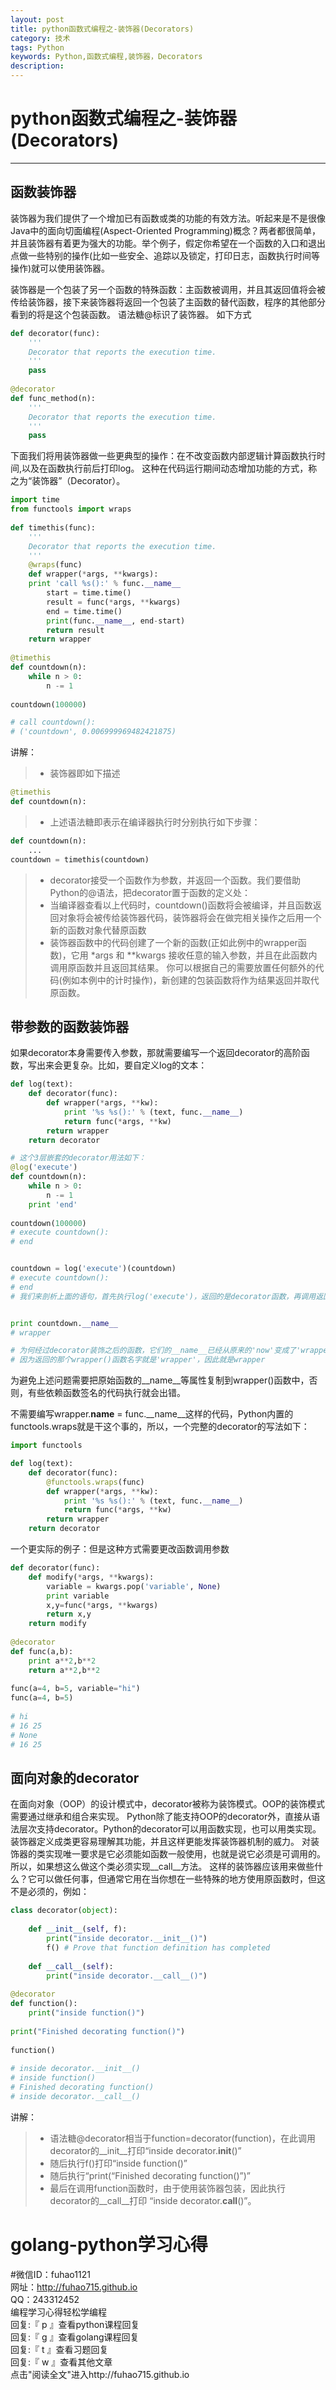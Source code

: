 ```yaml
---
layout: post
title: python函数式编程之-装饰器(Decorators)
category: 技术
tags: Python
keywords: Python,函数式编程,装饰器，Decorators
description: 
---
```


# python函数式编程之-装饰器(Decorators)

----------

## 函数装饰器
装饰器为我们提供了一个增加已有函数或类的功能的有效方法。听起来是不是很像Java中的面向切面编程(Aspect-Oriented Programming)概念？两者都很简单，并且装饰器有着更为强大的功能。举个例子，假定你希望在一个函数的入口和退出点做一些特别的操作(比如一些安全、追踪以及锁定，打印日志，函数执行时间等操作)就可以使用装饰器。

装饰器是一个包装了另一个函数的特殊函数：主函数被调用，并且其返回值将会被传给装饰器，接下来装饰器将返回一个包装了主函数的替代函数，程序的其他部分看到的将是这个包装函数。
语法糖@标识了装饰器。 如下方式

```python
def decorator(func):
    '''
    Decorator that reports the execution time.
    '''
    pass
 
@decorator
def func_method(n):
    '''
    Decorator that reports the execution time.
    '''
    pass

```

下面我们将用装饰器做一些更典型的操作：在不改变函数内部逻辑计算函数执行时间,以及在函数执行前后打印log。
这种在代码运行期间动态增加功能的方式，称之为“装饰器”（Decorator）。

```python
import time
from functools import wraps
 
def timethis(func):
    '''
    Decorator that reports the execution time.
    '''
    @wraps(func)
    def wrapper(*args, **kwargs):
	print 'call %s():' % func.__name__
        start = time.time()
        result = func(*args, **kwargs)
        end = time.time()
        print(func.__name__, end-start)
        return result
    return wrapper
 
@timethis
def countdown(n):
    while n > 0:
        n -= 1
 
countdown(100000)

# call countdown():
# ('countdown', 0.006999969482421875)
```

讲解：
> * 装饰器即如下描述

```python
@timethis
def countdown(n):
```

> * 上述语法糖即表示在编译器执行时分别执行如下步骤：

```python
def countdown(n):
    ...
countdown = timethis(countdown)
```

> * decorator接受一个函数作为参数，并返回一个函数。我们要借助Python的@语法，把decorator置于函数的定义处：
> * 当编译器查看以上代码时，countdown()函数将会被编译，并且函数返回对象将会被传给装饰器代码，装饰器将会在做完相关操作之后用一个新的函数对象代替原函数
> * 装饰器函数中的代码创建了一个新的函数(正如此例中的wrapper函数)，它用 *args 和 **kwargs 接收任意的输入参数，并且在此函数内调用原函数并且返回其结果。
你可以根据自己的需要放置任何额外的代码(例如本例中的计时操作)，新创建的包装函数将作为结果返回并取代原函数。



## 带参数的函数装饰器

如果decorator本身需要传入参数，那就需要编写一个返回decorator的高阶函数，写出来会更复杂。比如，要自定义log的文本：

```python
def log(text):
    def decorator(func):
        def wrapper(*args, **kw):
            print '%s %s():' % (text, func.__name__)
            return func(*args, **kw)
        return wrapper
    return decorator

# 这个3层嵌套的decorator用法如下：
@log('execute')
def countdown(n):
    while n > 0:
        n -= 1
    print 'end'
 
countdown(100000)
# execute countdown():
# end


countdown = log('execute')(countdown)
# execute countdown():
# end
# 我们来剖析上面的语句，首先执行log('execute')，返回的是decorator函数，再调用返回的函数，参数是countdown函数，返回值最终是wrapper函数。


print countdown.__name__
# wrapper

# 为何经过decorator装饰之后的函数，它们的__name__已经从原来的'now'变成了'wrapper'：
# 因为返回的那个wrapper()函数名字就是'wrapper'，因此就是wrapper

```

为避免上述问题需要把原始函数的__name__等属性复制到wrapper()函数中，否则，有些依赖函数签名的代码执行就会出错。

不需要编写wrapper.__name__ = func.__name__这样的代码，Python内置的functools.wraps就是干这个事的，所以，一个完整的decorator的写法如下：

```python
import functools

def log(text):
    def decorator(func):
        @functools.wraps(func)
        def wrapper(*args, **kw):
            print '%s %s():' % (text, func.__name__)
            return func(*args, **kw)
        return wrapper
    return decorator

```


一个更实际的例子：但是这种方式需要更改函数调用参数

```python
def decorator(func):
    def modify(*args, **kwargs):
        variable = kwargs.pop('variable', None)
        print variable
        x,y=func(*args, **kwargs)
        return x,y
    return modify
 
@decorator
def func(a,b):
    print a**2,b**2
    return a**2,b**2
 
func(a=4, b=5, variable="hi")
func(a=4, b=5)
 
# hi
# 16 25
# None
# 16 25

```

## 面向对象的decorator
在面向对象（OOP）的设计模式中，decorator被称为装饰模式。OOP的装饰模式需要通过继承和组合来实现。
Python除了能支持OOP的decorator外，直接从语法层次支持decorator。Python的decorator可以用函数实现，也可以用类实现。
装饰器定义成类更容易理解其功能，并且这样更能发挥装饰器机制的威力。
对装饰器的类实现唯一要求是它必须能如函数一般使用，也就是说它必须是可调用的。所以，如果想这么做这个类必须实现__call__方法。
这样的装饰器应该用来做些什么？它可以做任何事，但通常它用在当你想在一些特殊的地方使用原函数时，但这不是必须的，例如：

```python
class decorator(object):
 
    def __init__(self, f):
        print("inside decorator.__init__()")
        f() # Prove that function definition has completed
 
    def __call__(self):
        print("inside decorator.__call__()")
 
@decorator
def function():
    print("inside function()")
 
print("Finished decorating function()")
 
function()
 
# inside decorator.__init__()
# inside function()
# Finished decorating function()
# inside decorator.__call__()

```
讲解：
> * 语法糖@decorator相当于function=decorator(function)，在此调用decorator的__init__打印“inside decorator.__init__()”
> * 随后执行f()打印“inside function()”
> *  随后执行“print(“Finished decorating function()”)”
> * 最后在调用function函数时，由于使用装饰器包装，因此执行decorator的__call__打印 “inside decorator.__call__()”。



#     golang-python学习心得     
#微信ID：fuhao1121  
网址：http://fuhao715.github.io  
QQ：243312452   
编程学习心得轻松学编程   
回复:『 p 』查看python课程回复  
回复:『 g 』查看golang课程回复  
回复:『 t 』查看习题回复  
回复:『 w 』查看其他文章   
点击"阅读全文"进入http://fuhao715.github.io  